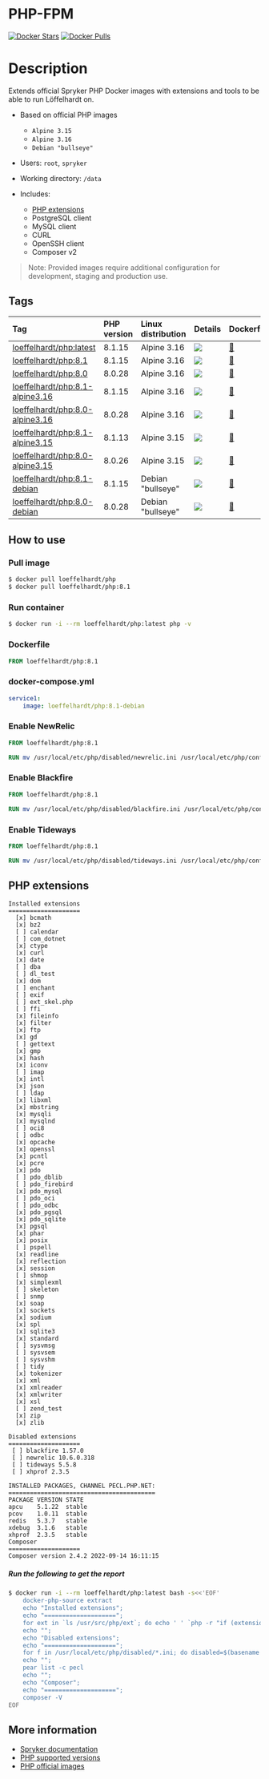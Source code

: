 # PHP-FPM

[![Docker Stars](https://img.shields.io/docker/stars/loeffelhardt/php.svg)](https://store.docker.com/community/images/loeffelhardt/php)
[![Docker Pulls](https://img.shields.io/docker/pulls/loeffelhardt/php.svg)](https://store.docker.com/community/images/loeffelhardt/php)

# Description

Extends official Spryker PHP Docker images with extensions and tools to be able to run Löffelhardt on.

* Based on official PHP images
  * `Alpine 3.15`
  * `Alpine 3.16`
  * `Debian "bullseye"`
  
* Users: `root`, `spryker`
* Working directory: `/data`
* Includes:
  * [PHP extensions](#php-extensions)
  * PostgreSQL client
  * MySQL client
  * CURL
  * OpenSSH client
  * Composer v2

> Note: Provided images require additional configuration for development, staging and production use.

## Tags

| Tag                                                                                                   | PHP version | Linux distribution | Details                                                                                                                                                                                              | Dockerfile                                                                                         |
|:------------------------------------------------------------------------------------------------------|:------------|:-------------------|:-----------------------------------------------------------------------------------------------------------------------------------------------------------------------------------------------------|:---------------------------------------------------------------------------------------------------|
| [loeffelhardt/php:latest](https://hub.docker.com/r/loeffelhardt/php/tags?name=latest)                 | 8.1.15      | Alpine 3.16        | [![](https://images.microbadger.com/badges/image/loeffelhardt/php:latest.svg)](https://microbadger.com/images/loeffelhardt/php:latest "Get your own image badge on microbadger.com")                 | [:link:](https://github.com/loeffelhardt/el-docker-php/blob/master/alpine/3.16/7.4/Dockerfile)     |
| [loeffelhardt/php:8.1](https://hub.docker.com/r/loeffelhardt/php/tags?name=8.1)                       | 8.1.15      | Alpine 3.16        | [![](https://images.microbadger.com/badges/image/loeffelhardt/php:8.1.svg)](https://microbadger.com/images/loeffelhardt/php:8.1 "Get your own image badge on microbadger.com")                       | [:link:](https://github.com/loeffelhardt/el-docker-php/blob/master/alpine/3.16/8.1/Dockerfile)     |
| [loeffelhardt/php:8.0](https://hub.docker.com/r/loeffelhardt/php/tags?name=8.0)                       | 8.0.28      | Alpine 3.16        | [![](https://images.microbadger.com/badges/image/loeffelhardt/php:8.0.svg)](https://microbadger.com/images/loeffelhardt/php:8.0 "Get your own image badge on microbadger.com")                       | [:link:](https://github.com/loeffelhardt/el-docker-php/blob/master/alpine/3.16/8.0/Dockerfile)     |
| [loeffelhardt/php:8.1-alpine3.16](https://hub.docker.com/r/loeffelhardt/php/tags?name=8.1-alpine3.16) | 8.1.15      | Alpine 3.16        | [![](https://images.microbadger.com/badges/image/loeffelhardt/php:8.1-alpine3.16.svg)](https://microbadger.com/images/loeffelhardt/php:8.1-alpine3.16 "Get your own image badge on microbadger.com") | [:link:](https://github.com/loeffelhardt/el-docker-php/blob/master/alpine/3.16/8.1/Dockerfile)     |
| [loeffelhardt/php:8.0-alpine3.16](https://hub.docker.com/r/loeffelhardt/php/tags?name=8.0-alpine3.16) | 8.0.28      | Alpine 3.16        | [![](https://images.microbadger.com/badges/image/loeffelhardt/php:8.0-alpine3.16.svg)](https://microbadger.com/images/loeffelhardt/php:8.0-alpine3.16 "Get your own image badge on microbadger.com") | [:link:](https://github.com/loeffelhardt/el-docker-php/blob/master/alpine/3.16/8.0/Dockerfile)     |
| [loeffelhardt/php:8.1-alpine3.15](https://hub.docker.com/r/loeffelhardt/php/tags?name=8.1-alpine3.15) | 8.1.13      | Alpine 3.15        | [![](https://images.microbadger.com/badges/image/loeffelhardt/php:8.1-alpine3.15.svg)](https://microbadger.com/images/loeffelhardt/php:8.1-alpine3.15 "Get your own image badge on microbadger.com") | [:link:](https://github.com/loeffelhardt/el-docker-php/blob/master/alpine/3.15/8.1/Dockerfile)     |
| [loeffelhardt/php:8.0-alpine3.15](https://hub.docker.com/r/loeffelhardt/php/tags?name=8.0-alpine3.15) | 8.0.26      | Alpine 3.15        | [![](https://images.microbadger.com/badges/image/loeffelhardt/php:8.0-alpine3.15.svg)](https://microbadger.com/images/loeffelhardt/php:8.0-alpine3.15 "Get your own image badge on microbadger.com") | [:link:](https://github.com/loeffelhardt/el-docker-php/blob/master/alpine/3.15/8.0/Dockerfile)     |
| [loeffelhardt/php:8.1-debian](https://hub.docker.com/r/loeffelhardt/php/tags?name=8.1-debian)         | 8.1.15      | Debian "bullseye"  | [![](https://images.microbadger.com/badges/image/loeffelhardt/php:8.1-debian.svg)](https://microbadger.com/images/loeffelhardt/php:8.1-debian "Get your own image badge on microbadger.com")         | [:link:](https://github.com/loeffelhardt/el-docker-php/blob/master/debian/bullseye/8.1/Dockerfile) |
| [loeffelhardt/php:8.0-debian](https://hub.docker.com/r/loeffelhardt/php/tags?name=8.0-debian)         | 8.0.28      | Debian "bullseye"  | [![](https://images.microbadger.com/badges/image/loeffelhardt/php:8.0-debian.svg)](https://microbadger.com/images/loeffelhardt/php:8.0-debian "Get your own image badge on microbadger.com")         | [:link:](https://github.com/loeffelhardt/el-docker-php/blob/master/debian/bullseye/8.0/Dockerfile) |
## How to use

### Pull image
```bash
$ docker pull loeffelhardt/php
$ docker pull loeffelhardt/php:8.1
```

### Run container
```bash
$ docker run -i --rm loeffelhardt/php:latest php -v
```

### Dockerfile
```dockerfile
FROM loeffelhardt/php:8.1
```

### docker-compose.yml
```yaml
service1:
    image: loeffelhardt/php:8.1-debian
```

### Enable NewRelic
```dockerfile
FROM loeffelhardt/php:8.1

RUN mv /usr/local/etc/php/disabled/newrelic.ini /usr/local/etc/php/conf.d/90-newrelic.ini
```

### Enable Blackfire
```dockerfile
FROM loeffelhardt/php:8.1

RUN mv /usr/local/etc/php/disabled/blackfire.ini /usr/local/etc/php/conf.d/90-blackfire.ini
```

### Enable Tideways
```dockerfile
FROM loeffelhardt/php:8.1

RUN mv /usr/local/etc/php/disabled/tideways.ini /usr/local/etc/php/conf.d/90-tideways.ini
```

## PHP extensions

```
Installed extensions
====================
  [x] bcmath
  [x] bz2
  [ ] calendar
  [ ] com_dotnet
  [x] ctype
  [x] curl
  [x] date
  [ ] dba
  [ ] dl_test
  [x] dom
  [ ] enchant
  [ ] exif
  [ ] ext_skel.php
  [ ] ffi
  [x] fileinfo
  [x] filter
  [x] ftp
  [x] gd
  [ ] gettext
  [x] gmp
  [x] hash
  [x] iconv
  [ ] imap
  [x] intl
  [x] json
  [ ] ldap
  [x] libxml
  [x] mbstring
  [x] mysqli
  [x] mysqlnd
  [ ] oci8
  [ ] odbc
  [x] opcache
  [x] openssl
  [x] pcntl
  [x] pcre
  [x] pdo
  [ ] pdo_dblib
  [ ] pdo_firebird
  [x] pdo_mysql
  [ ] pdo_oci
  [ ] pdo_odbc
  [x] pdo_pgsql
  [x] pdo_sqlite
  [x] pgsql
  [x] phar
  [x] posix
  [ ] pspell
  [x] readline
  [x] reflection
  [x] session
  [ ] shmop
  [x] simplexml
  [ ] skeleton
  [ ] snmp
  [x] soap
  [x] sockets
  [x] sodium
  [x] spl
  [x] sqlite3
  [x] standard
  [ ] sysvmsg
  [ ] sysvsem
  [ ] sysvshm
  [ ] tidy
  [x] tokenizer
  [x] xml
  [x] xmlreader
  [x] xmlwriter
  [x] xsl
  [ ] zend_test
  [x] zip
  [x] zlib

Disabled extensions
====================
 [ ] blackfire 1.57.0
 [ ] newrelic 10.6.0.318
 [ ] tideways 5.5.8
 [ ] xhprof 2.3.5

INSTALLED PACKAGES, CHANNEL PECL.PHP.NET:
=========================================
PACKAGE VERSION STATE
apcu    5.1.22  stable
pcov    1.0.11  stable
redis   5.3.7   stable
xdebug  3.1.6   stable
xhprof  2.3.5   stable
Composer
====================
Composer version 2.4.2 2022-09-14 16:11:15
```
##### Run the following to get the report
```bash
$ docker run -i --rm loeffelhardt/php:latest bash -s<<'EOF'
    docker-php-source extract
    echo "Installed extensions";
    echo "====================";
    for ext in `ls /usr/src/php/ext`; do echo ' ' `php -r "if (extension_loaded('$ext' !== 'opcache' ? '$ext' : 'Zend OPcache')) { echo '[x] $ext'; } else { echo '[ ] $ext'; }"`; done
    echo "";
    echo "Disabled extensions";
    echo "====================";
    for f in /usr/local/etc/php/disabled/*.ini; do disabled=$(basename $f | sed -e 's/\.ini$//'); echo " [ ] ${disabled} $(PHP_INI_SCAN_DIR=:/usr/local/etc/php/disabled php -r "echo phpversion('${disabled}');")"; done
    echo "";
    pear list -c pecl
    echo "";
    echo "Composer";
    echo "====================";
    composer -V
EOF
```

## More information
* [Spryker documentation](https://documentation.spryker.com)
* [PHP supported versions](http://php.net/supported-versions.php)
* [PHP official images](https://github.com/docker-library/php)
